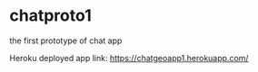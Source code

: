 # chatproto1
the first prototype of chat app

Heroku deployed app link:  https://chatgeoapp1.herokuapp.com/

